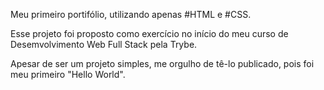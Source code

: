 Meu primeiro portifólio, utilizando apenas #HTML e #CSS. 

Esse projeto foi proposto como exercício no início do meu curso de Desemvolvimento Web Full Stack pela Trybe.

Apesar de ser um projeto simples, me orgulho de tê-lo publicado, pois foi meu primeiro "Hello World". 

